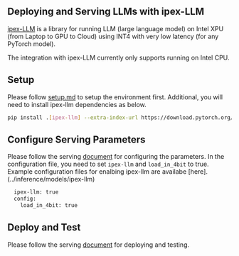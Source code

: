 ## Deploying and Serving LLMs with ipex-LLM
[ipex-LLM](https://ipex-llm.readthedocs.io/en/latest/doc/LLM/index.html) is a library for running LLM (large language model) on Intel XPU (from Laptop to GPU to Cloud) using INT4 with very low latency (for any PyTorch model).

The integration with ipex-LLM currently only supports running on Intel CPU.

## Setup
Please follow [setup.md](setup.md) to setup the environment first. Additional, you will need to install ipex-llm dependencies as below.
```bash
pip install .[ipex-llm] --extra-index-url https://download.pytorch.org/whl/cpu --extra-index-url https://pytorch-extension.intel.com/release-whl/stable/cpu/us/
```

## Configure Serving Parameters
Please follow the serving [document](serve.md#configure-deploying-parameters) for configuring the parameters. In the configuration file, you need to set `ipex-llm` and `load_in_4bit` to true. Example configuration files for enalbing ipex-llm are availabe [here].(../inference/models/ipex-llm)

```bash
  ipex-llm: true
  config:
    load_in_4bit: true
```

## Deploy and Test
Please follow the serving [document](serve.md#deploy-the-model) for deploying and testing.
